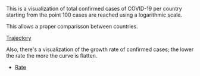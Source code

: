 This is a visualization of total confirmed cases of COVID-19 per country starting from the point 100 cases are reached using a logarithmic scale.

This allows a proper comparisson between countries.

[Trajectory](trajectory.html)

Also, there's a visualization of the growth rate of confirmed cases; the lower the rate the more the curve is flatten.

* [Rate](rate.html)
